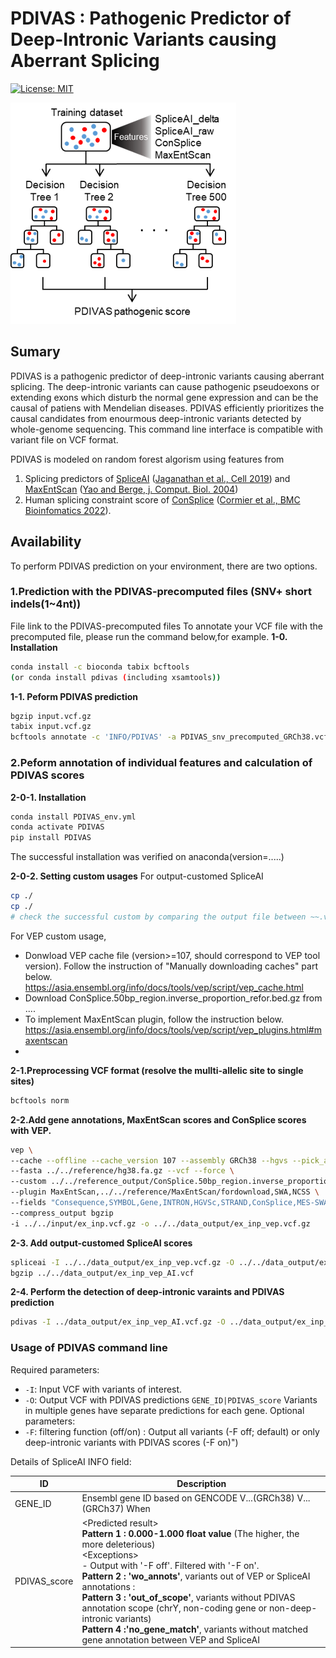 # PDIVAS : Pathogenic Predictor of Deep-Intronic Variants causing Aberrant Splicing
[![License: MIT](https://img.shields.io/badge/License-MIT-yellow.svg)](https://opensource.org/licenses/MIT)

![PDIVAS image](/PDIVAS.png)

## Sumary
PDIVAS is a pathogenic predictor of deep-intronic variants causing aberrant splicing. The deep-intronic variants can cause pathogenic pseudoexons or extending exons which disturb the normal gene expression and can be the causal of patiens with Mendelian diseases. PDIVAS efficiently prioritizes the causal candidates from enourmous deep-intronic variants detected by whole-genome sequencing. This command line interface is compatible with variant file on VCF format.
 
PDIVAS is modeled on random forest algorism using features from 
 1. Splicing predictors of [SpliceAI](https://github.com/Illumina/SpliceAI) ([Jaganathan et al., Cell 2019](https://www.sciencedirect.com/science/article/pii/S0092867418316295?via%3Dihub)) and [MaxEntScan](http://hollywood.mit.edu/burgelab/maxent/Xmaxentscan_scoreseq.html) ([Yao and Berge, j. Comput. Biol. 2004](https://www.liebertpub.com/doi/10.1089/1066527041410418?url_ver=Z39.88-2003&rfr_id=ori%3Arid%3Acrossref.org&rfr_dat=cr_pub++0pubmed))
 2. Human splicing constraint score of [ConSplice](https://github.com/mikecormier/ConSplice) ([Cormier et al., BMC Bioinfomatics 2022](https://bmcbioinformatics.biomedcentral.com/articles/10.1186/s12859-022-05041-x)).

## Availability
To perform PDIVAS prediction on your environment, there are two options.
### 1.Prediction with the PDIVAS-precomputed files (SNV+ short indels(1~4nt))
File link to the PDIVAS-precomputed files
To annotate your VCF file with the precomputed file, please run the command below,for example.
**1-0. Installation**
```sh
conda install -c bioconda tabix bcftools
(or conda install pdivas (including xsamtools))
```

**1-1. Peform PDIVAS prediction**
```sh
bgzip input.vcf.gz
tabix input.vcf.gz
bcftools annotate -c 'INFO/PDIVAS' -a PDIVAS_snv_precomputed_GRCh38.vcf.gz input.vcf.gz | bgzip -c > output.vcf.gz
```

### 2.Peform annotation of individual features and calculation of PDIVAS scores 
**2-0-1. Installation**
```sh
conda install PDIVAS_env.yml
conda activate PDIVAS
pip install PDIVAS
```
The successful installation was verified on anaconda(version=.....)

**2-0-2. Setting custom usages**
For output-customed SpliceAI
```sh
cp ./
cp ./
# check the successful custom by comparing the output file between ~~.vcf

```
For VEP custom usage,
- Donwload VEP cache file (version>=107, should correspond to VEP tool version).
Follow the instruction of "Manually downloading caches" part below.
https://asia.ensembl.org/info/docs/tools/vep/script/vep_cache.html
- Download ConSplice.50bp_region.inverse_proportion_refor.bed.gz from ....
- To implement MaxEntScan plugin, follow the instruction below.
https://asia.ensembl.org/info/docs/tools/vep/script/vep_plugins.html#maxentscan
- 

**2-1.Preprocessing VCF format (resolve the mullti-allelic site to single sites)**
```sh
bcftools norm 
```

**2-2.Add gene annotations, MaxEntScan scores and ConSplice scores with VEP.**
```sh
vep \
--cache --offline --cache_version 107 --assembly GRCh38 --hgvs --pick_allele_gene \
--fasta ../../reference/hg38.fa.gz --vcf --force \
--custom ../../reference_output/ConSplice.50bp_region.inverse_proportion_refor.bed.gz,ConSplice,bed,overlap,0 \
--plugin MaxEntScan,../../reference/MaxEntScan/fordownload,SWA,NCSS \
--fields "Consequence,SYMBOL,Gene,INTRON,HGVSc,STRAND,ConSplice,MES-SWA_acceptor_diff,MES-SWA_acceptor_alt,MES-SWA_donor_diff,MES-SWA_donor_alt" \
--compress_output bgzip
-i ../../input/ex_inp.vcf.gz -o ../../data_output/ex_inp_vep.vcf.gz
```

**2-3. Add output-customed SpliceAI scores**
```sh
spliceai -I ../../data_output/ex_inp_vep.vcf.gz -O ../../data_output/ex_inp_vep_AI.vcf -R ../../reference/hg38.fa -A grch38 -D 300 -M 1
bgzip ../../data_output/ex_inp_vep_AI.vcf
```

**2-4. Perform the detection of deep-intronic varaints and PDIVAS prediction**
```sh
pdivas -I ../data_output/ex_inp_vep_AI.vcf.gz -O ../data_output/ex_inp_vep_AI_PD.vcf.gz
```
### Usage of PDIVAS command line
Required parameters:
 - ```-I```: Input VCF with variants of interest.
 - ```-O```: Output VCF with PDIVAS predictions `GENE_ID|PDIVAS_score` Variants in multiple genes have separate predictions for each gene.
Optional parameters:
 - ```-F```: filtering function (off/on) : Output all variants (-F off; default) or only deep-intronic variants with PDIVAS scores (-F on)")
 
 Details of SpliceAI INFO field:

|    ID    | Description |
| -------- | ----------- |
|  GENE_ID  | Ensembl gene ID based on GENCODE V...(GRCh38) V...(GRCh37) When  |
|  PDIVAS_score  | \<Predicted result\> <br> **Pattern 1 : 0.000-1.000 float value**  (The higher, the more deleterious) <br> \<Exceptions\> <br> - Output with '-F off'. Filtered with '-F on'. <br> **Pattern 2 : 'wo_annots'**, variants out of VEP or SpliceAI annotations : <br>**Pattern 3 : 'out_of_scope'**, variants without PDIVAS annotation scope (chrY, non-coding gene or non-deep-intronic variants)　<br>**Pattern 4 :'no_gene_match'**, variants without matched gene annotation between VEP and SpliceAI|


